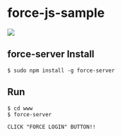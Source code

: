 # force-js-sample
<img src="http://f.st-hatena.com/images/fotolife/t/tyoshikawa1106/20160314/20160314174633.png" />

## force-server Install
```
$ sudo npm install -g force-server
```

## Run
```
$ cd www
$ force-server

CLICK "FORCE LOGIN" BUTTON!!
```
